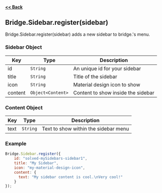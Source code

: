 #### [<< Back](https://github.com/solvedDev/bridge./blob/master/plugins/getting-started.md)
## Bridge.Sidebar.register(sidebar)
Bridge.Sidebar.register(sidebar) adds a new sidebar to bridge.'s menu. 

### Sidebar Object
| Key | Type | Description
| --- | --- | ---
| id | ```String``` | An unique id for your sidebar
| title | ```String``` | Title of the sidebar
| icon | ```String``` | Material design icon to show
| content | ```Object<Content>``` | Content to show inside the sidebar

### Content Object
| Key | Type | Description
| --- | --- | ---
| text | ```String``` | Text to show within the sidebar menu



### Example
```javascript
Bridge.Sidebar.register({
    id: "solved-mySidebars-sidebar1",
    title: "My Sidebar",
    icon: "my-material-design-icon",
    content: {
      text: "My sidebar content is cool.\nVery cool!"
    }
});
```
